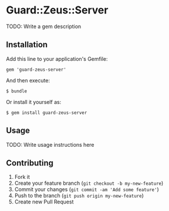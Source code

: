 # Guard::Zeus::Server

TODO: Write a gem description

## Installation

Add this line to your application's Gemfile:

    gem 'guard-zeus-server'

And then execute:

    $ bundle

Or install it yourself as:

    $ gem install guard-zeus-server

## Usage

TODO: Write usage instructions here

## Contributing

1. Fork it
2. Create your feature branch (`git checkout -b my-new-feature`)
3. Commit your changes (`git commit -am 'Add some feature'`)
4. Push to the branch (`git push origin my-new-feature`)
5. Create new Pull Request

